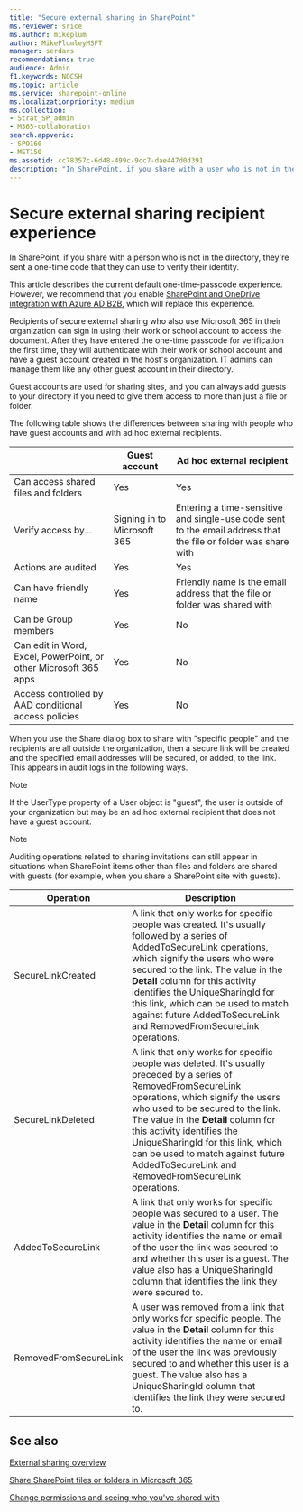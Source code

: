 ```yaml
---
title: "Secure external sharing in SharePoint"
ms.reviewer: srice
ms.author: mikeplum
author: MikePlumleyMSFT
manager: serdars
recommendations: true
audience: Admin
f1.keywords: NOCSH
ms.topic: article
ms.service: sharepoint-online
ms.localizationpriority: medium
ms.collection:
- Strat_SP_admin
- M365-collaboration
search.appverid:
- SPO160
- MET150
ms.assetid: cc78357c-6d48-499c-9cc7-dae447d0d391
description: "In SharePoint, if you share with a user who is not in the directory, they are sent a one-time code that they can use to verify their identity."
---
```


# Secure external sharing recipient experience

In SharePoint, if you share with a person who is not in the directory, they're sent a one-time code that they can use to verify their identity.

This article describes the current default one-time-passcode experience. However, we recommend that you enable [SharePoint and OneDrive integration with Azure AD B2B](sharepoint-azureb2b-integration.md), which will replace this experience.

Recipients of secure external sharing who also use Microsoft 365 in their organization can sign in using their work or school account to access the document. After they have entered the one-time passcode for verification the first time, they will authenticate with their work or school account and have a guest account created in the host's organization. IT admins can manage them like any other guest account in their directory.

Guest accounts are used for sharing sites, and you can always add guests to your directory if you need to give them access to more than just a file or folder.

The following table shows the differences between sharing with people who have guest accounts and with ad hoc external recipients.

|&nbsp;|Guest account|Ad hoc external recipient|
|---|---|---|
|Can access shared files and folders|Yes|Yes|
|Verify access by...|Signing in to Microsoft 365|Entering a time-sensitive and single-use code sent to the email address that the file or folder was share with|
|Actions are audited|Yes|Yes|
|Can have friendly name|Yes|Friendly name is the email address that the file or folder was shared with|
|Can be Group members|Yes|No|
|Can edit in Word, Excel, PowerPoint, or other Microsoft 365 apps|Yes|No|
|Access controlled by AAD conditional access policies|Yes|No|

 When you use the Share dialog box to share with "specific people" and the recipients are all outside the organization, then a secure link will be created and the specified email addresses will be secured, or added, to the link. This appears in audit logs in the following ways.

> [!NOTE]
> If the UserType property of a User object is "guest", the user is outside of your organization but may be an ad hoc external recipient that does not have a guest account.

> [!NOTE]
> Auditing operations related to sharing invitations can still appear in situations when SharePoint items other than files and folders are shared with guests (for example, when you share a SharePoint site with guests).

|Operation|Description|
|---|---|
|SecureLinkCreated|A link that only works for specific people was created. It's usually followed by a series of AddedToSecureLink operations, which signify the users who were secured to the link. The value in the **Detail** column for this activity identifies the UniqueSharingId for this link, which can be used to match against future AddedToSecureLink and RemovedFromSecureLink operations.|
|SecureLinkDeleted|A link that only works for specific people was deleted. It's usually preceded by a series of RemovedFromSecureLink operations, which signify the users who used to be secured to the link. The value in the **Detail** column for this activity identifies the UniqueSharingId for this link, which can be used to match against future AddedToSecureLink and RemovedFromSecureLink operations.|
|AddedToSecureLink|A link that only works for specific people was secured to a user. The value in the **Detail** column for this activity identifies the name or email of the user the link was secured to and whether this user is a guest. The value also has a UniqueSharingId column that identifies the link they were secured to.|
|RemovedFromSecureLink|A user was removed from a link that only works for specific people. The value in the **Detail** column for this activity identifies the name or email of the user the link was previously secured to and whether this user is a guest. The value also has a UniqueSharingId column that identifies the link they were secured to.|

## See also

[External sharing overview](external-sharing-overview.md)

[Share SharePoint files or folders in Microsoft 365](https://support.office.com/article/1fe37332-0f9a-4719-970e-d2578da4941c)

[Change permissions and seeing who you've shared with](https://support.office.com/article/0a36470f-d7fe-40a0-bd74-0ac6c1e13323)